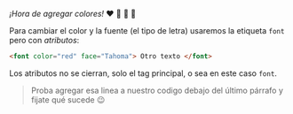 _¡Hora de agregar colores!_ :heart: :yellow_heart: :green_heart: :blue_heart:

Para cambiar el color y la fuente (el tipo de letra) usaremos la etiqueta `font` pero con _atributos_:

```html
<font color="red" face="Tahoma"> Otro texto </font>
```

Los atributos no se cierran, solo el tag principal, o sea en este caso `font`. 

> Proba agregar esa linea a nuestro codigo debajo del último párrafo y fijate qué sucede :wink:
